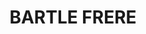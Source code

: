 ---
lastmod: '2025-04-06T06:05:21+00:00'
latitude: -17.352821
layout: suburb
longitude: 145.872166
postcode: '4861'
state: QLD
title: BARTLE FRERE
url: /qld/bartle-frere/
---